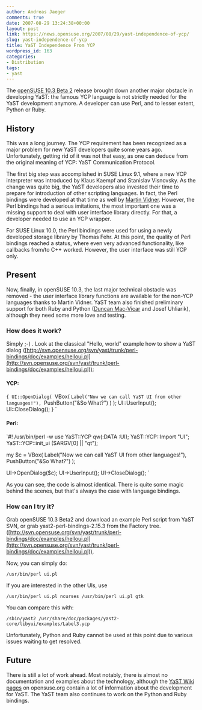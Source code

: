 ```yaml
---
author: Andreas Jaeger
comments: true
date: 2007-08-29 13:24:38+00:00
layout: post
link: https://news.opensuse.org/2007/08/29/yast-independence-of-ycp/
slug: yast-independence-of-ycp
title: YaST Independence From YCP
wordpress_id: 163
categories:
- Distribution
tags:
- yast
---
```


The [openSUSE 10.3 Beta 2](http://news.opensuse.org/?p=155) release brought down another major obstacle in developing YaST: the famous YCP language is not strictly needed for the YaST development anymore. A developer can use Perl, and to lesser extent, Python or Ruby.

<!-- more -->


## History


This was a long journey. The YCP requirement has been recognized as a major problem for new YaST developers quite some years ago. Unfortunately, getting rid of it was not that easy, as one can deduce from the original meaning of YCP: YaST Communication Protocol.

The first big step was accomplished in SUSE Linux 9.1, where a new YCP interpreter was introduced by Klaus Kaempf and Stanislav Visnovsky. As the change was quite big, the YaST developers also invested their time to prepare for introduction of other scripting  languages. In fact, the Perl bindings were developed at that time as well by [Martin Vidner](http://en.opensuse.org/User:Mvidner). However, the Perl bindings had a serious  imitations, the most important one was a missing support to deal with user interface library directly. For that, a developer needed to use an YCP wrapper.

For SUSE Linux 10.0, the Perl bindings were used for using a newly developed storage library by Thomas Fehr. At this point, the quality of Perl bindings reached a status, where even very advanced functionality, like callbacks from/to C++ worked. However, the user
interface was still YCP only.


## Present


Now, finally, in openSUSE 10.3, the last major technical obstacle was removed - the user interface library functions are available for the non-YCP languages thanks to Martin Vidner. YaST team also finished preliminary support for both Ruby and Python ([Duncan Mac-Vicar](http://en.opensuse.org/User:Dmacvicar) and Josef Uhliarik), although they need some more love and testing.


### How does it work?


Simply ;-) . Look at the classical "Hello, world" example how to show a YaST dialog ([http://svn.opensuse.org/svn/yast/trunk/perl-bindings/doc/examples/helloui.pl](http://svn.opensuse.org/svn/yast/trunk/perl-bindings/doc/examples/helloui.pl)):


#### YCP:



`{
UI::OpenDialog(
`VBox(
`Label("Now we can call YaST UI from other languages!"),
`PushButton("&So What?")
)
);
UI::UserInput();
UI::CloseDialog();
}
`


#### Perl:


`#! /usr/bin/perl -w
use YaST::YCP qw(:DATA :UI);
YaST::YCP::Import "UI";
YaST::YCP::init_ui ($ARGV[0] || "qt");

my $c = VBox(
Label("Now we can call YaST UI from other languages!"),
PushButton("&So What?")
);

UI->OpenDialog($c);
UI->UserInput();
UI->CloseDialog();
`

As you can see, the code is almost identical. There is quite some magic behind the scenes, but that's always the case with language bindings.


### How can I try it?


Grab openSUSE 10.3 Beta2 and download an example Perl script from YaST SVN, or grab yast2-perl-bindings-2.15.3 from the Factory tree. ([http://svn.opensuse.org/svn/yast/trunk/perl-bindings/doc/examples/helloui.pl](http://svn.opensuse.org/svn/yast/trunk/perl-bindings/doc/examples/helloui.pl)).

Now, you can simply do:

`/usr/bin/perl ui.pl`

If you are interested in the other UIs, use

`/usr/bin/perl ui.pl ncurses
/usr/bin/perl ui.pl gtk
`

You can compare this with:

`/sbin/yast2 /usr/share/doc/packages/yast2-core/libyui/examples/Label3.ycp`

Unfortunately, Python and Ruby cannot be used at this point due to various issues waiting to get resolved.


## Future


There is still a lot of work ahead. Most notably, there is almost no documentation and examples about the technology, although the [YaST Wiki pages](http://en.opensuse.org/YaST_Development)  on opensuse.org contain a lot of information about the development for YaST. The YaST team also continues to work on the Python and Ruby bindings.
